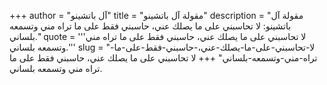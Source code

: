 +++
author = "آل باتشينو"
title = "مقولة آل باتشينو"
description = "مقولة آل باتشينو: لا تحاسبني على ما يصلك عني، حاسبني فقط على ما تراه مني وتسمعه بلساني."
quote = '''لا تحاسبني على ما يصلك عني، حاسبني فقط على ما تراه مني وتسمعه بلساني.'''
slug = "لا-تحاسبني-على-ما-يصلك-عني،-حاسبني-فقط-على-ما-تراه-مني-وتسمعه-بلساني"
+++
لا تحاسبني على ما يصلك عني، حاسبني فقط على ما تراه مني وتسمعه بلساني.
